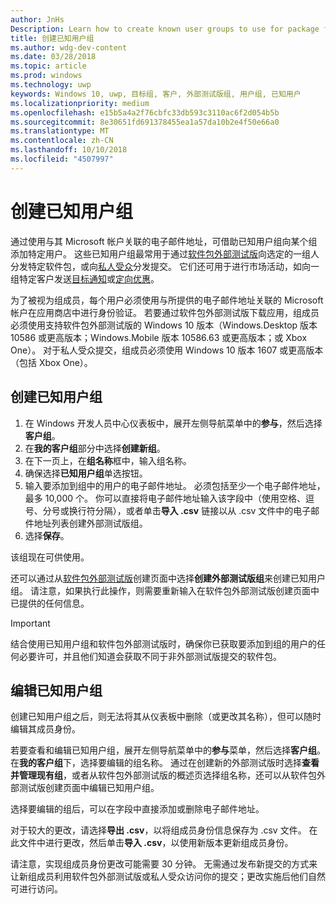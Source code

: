 ```yaml
---
author: JnHs
Description: Learn how to create known user groups to use for package flighting and more.
title: 创建已知用户组
ms.author: wdg-dev-content
ms.date: 03/28/2018
ms.topic: article
ms.prod: windows
ms.technology: uwp
keywords: Windows 10, uwp, 目标组, 客户, 外部测试版组, 用户组, 已知用户
ms.localizationpriority: medium
ms.openlocfilehash: e15b5a4a2f76cbfc33db593c3110ac6f2d054b5b
ms.sourcegitcommit: 8e30651fd691378455ea1a57da10b2e4f50e66a0
ms.translationtype: MT
ms.contentlocale: zh-CN
ms.lasthandoff: 10/10/2018
ms.locfileid: "4507997"
---
```

# <a name="create-known-user-groups"></a>创建已知用户组

通过使用与其 Microsoft 帐户关联的电子邮件地址，可借助已知用户组向某个组添加特定用户。 这些已知用户组最常用于通过[软件包外部测试版](package-flights.md)向选定的一组人分发特定软件包，或向[私人受众](choose-visibility-options.md#audience)分发提交。 它们还可用于进行市场活动，如向一组特定客户发送[目标通知](send-push-notifications-to-your-apps-customers.md)或[定向优惠](use-targeted-offers-to-maximize-engagement-and-conversions.md)。

为了被视为组成员，每个用户必须使用与所提供的电子邮件地址关联的 Microsoft 帐户在应用商店中进行身份验证。 若要通过软件包外部测试版下载应用，组成员必须使用支持软件包外部测试版的 Windows 10 版本（Windows.Desktop 版本 10586 或更高版本；Windows.Mobile 版本 10586.63 或更高版本；或 Xbox One）。 对于私人受众提交，组成员必须使用 Windows 10 版本 1607 或更高版本（包括 Xbox One）。

## <a name="to-create-a-known-user-group"></a>创建已知用户组

1. 在 Windows 开发人员中心仪表板中，展开左侧导航菜单中的**参与**，然后选择**客户组**。 
2. 在**我的客户组**部分中选择**创建新组**。
3. 在下一页上，在**组名称**框中，输入组名称。
4. 确保选择**已知用户组**单选按钮。
5. 输入要添加到组中的用户的电子邮件地址。 必须包括至少一个电子邮件地址，最多 10,000 个。 你可以直接将电子邮件地址输入该字段中（使用空格、逗号、分号或换行符分隔），或者单击**导入 .csv** 链接以从 .csv 文件中的电子邮件地址列表创建外部测试版组。
6. 选择**保存**。

该组现在可供使用。

还可以通过从[软件包外部测试版](package-flights.md)创建页面中选择**创建外部测试版组**来创建已知用户组。 请注意，如果执行此操作，则需要重新输入在软件包外部测试版创建页面中已提供的任何信息。

> [!IMPORTANT]
> 结合使用已知用户组和软件包外部测试版时，确保你已获取要添加到组的用户的任何必要许可，并且他们知道会获取不同于非外部测试版提交的软件包。 

## <a name="to-edit-a-known-user-group"></a>编辑已知用户组

创建已知用户组之后，则无法将其从仪表板中删除（或更改其名称），但可以随时编辑其成员身份。

若要查看和编辑已知用户组，展开左侧导航菜单中的**参与**菜单，然后选择**客户组**。 在**我的客户组**下，选择要编辑的组名称。 通过在创建新的外部测试版时选择**查看并管理现有组**，或者从软件包外部测试版的概述页选择组名称，还可以从软件包外部测试版创建页面中编辑已知用户组。 

选择要编辑的组后，可以在字段中直接添加或删除电子邮件地址。

对于较大的更改，请选择**导出 .csv**，以将组成员身份信息保存为 .csv 文件。 在此文件中进行更改，然后单击**导入 .csv**，以使用新版本更新组成员身份。

请注意，实现组成员身份更改可能需要 30 分钟。 无需通过发布新提交的方式来让新组成员利用软件包外部测试版或私人受众访问你的提交；更改实施后他们自然可进行访问。 






